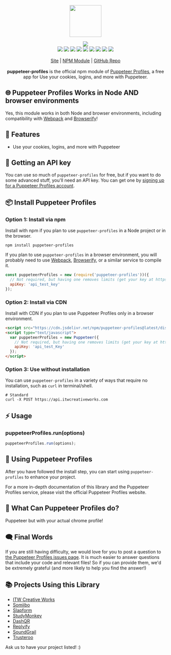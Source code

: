 <p align="center">
  <a href="https://itwcreativeworks.com">
    <img src="https://cdn.itwcreativeworks.com/assets/itw-creative-works/images/logo/itw-creative-works-brandmark-black-x.svg" width="100px">
  </a>
</p>

<p align="center">
  <img src="https://img.shields.io/github/package-json/v/itw-creative-works/puppeteer-profiles.svg">
  <br>
  <img src="https://img.shields.io/librariesio/release/npm/puppeteer-profiles.svg">
  <img src="https://img.shields.io/bundlephobia/min/puppeteer-profiles.svg">
  <img src="https://img.shields.io/codeclimate/maintainability-percentage/itw-creative-works/puppeteer-profiles.svg">
  <img src="https://img.shields.io/npm/dm/puppeteer-profiles.svg">
  <img src="https://img.shields.io/node/v/puppeteer-profiles.svg">
  <img src="https://img.shields.io/website/https/itwcreativeworks.com.svg">
  <img src="https://img.shields.io/github/license/itw-creative-works/puppeteer-profiles.svg">
  <img src="https://img.shields.io/github/contributors/itw-creative-works/puppeteer-profiles.svg">
  <img src="https://img.shields.io/github/last-commit/itw-creative-works/puppeteer-profiles.svg">
  <br>
  <br>
  <a href="https://itwcreativeworks.com">Site</a> | <a href="https://www.npmjs.com/package/puppeteer-profiles">NPM Module</a> | <a href="https://github.com/itw-creative-works/puppeteer-profiles">GitHub Repo</a>
  <br>
  <br>
  <strong>puppeteer-profiles</strong> is the official npm module of <a href="https://itwcreativeworks.com">Puppeteer Profiles</a>, a free app for Use your cookies, logins, and more with Puppeteer.
</p>

## 🌐 Puppeteer Profiles Works in Node AND browser environments
Yes, this module works in both Node and browser environments, including compatibility with [Webpack](https://www.npmjs.com/package/webpack) and [Browserify](https://www.npmjs.com/package/browserify)!

## 🦄 Features
* Use your cookies, logins, and more with Puppeteer

## 🔑 Getting an API key
You can use so much of `puppeteer-profiles` for free, but if you want to do some advanced stuff, you'll need an API key. You can get one by [signing up for a Puppeteer Profiles account](https://itwcreativeworks.com/signup).

## 📦 Install Puppeteer Profiles
### Option 1: Install via npm
Install with npm if you plan to use `puppeteer-profiles` in a Node project or in the browser.
```shell
npm install puppeteer-profiles
```
If you plan to use `puppeteer-profiles` in a browser environment, you will probably need to use [Webpack](https://www.npmjs.com/package/webpack), [Browserify](https://www.npmjs.com/package/browserify), or a similar service to compile it.

```js
const puppeteerProfiles = new (require('puppeteer-profiles'))({
  // Not required, but having one removes limits (get your key at https://itwcreativeworks.com).
  apiKey: 'api_test_key'
});
```

### Option 2: Install via CDN
Install with CDN if you plan to use Puppeteer Profiles only in a browser environment.
```html
<script src="https://cdn.jsdelivr.net/npm/puppeteer-profiles@latest/dist/index.min.js"></script>
<script type="text/javascript">
  var puppeteerProfiles = new Puppeteer({
    // Not required, but having one removes limits (get your key at https://itwcreativeworks.com).
    apiKey: 'api_test_Key'
  });
</script>
```

### Option 3: Use without installation
You can use `puppeteer-profiles` in a variety of ways that require no installation, such as `curl` in terminal/shell.

```shell
# Standard
curl -X POST https://api.itwcreativeworks.com
```

## ⚡️ Usage
### puppeteerProfiles.run(options)
```js
puppeteerProfiles.run(options);
```

## 📘 Using Puppeteer Profiles
After you have followed the install step, you can start using `puppeteer-profiles` to enhance your project.

For a more in-depth documentation of this library and the Puppeteer Profiles service, please visit the official Puppeteer Profiles website.

## 📝 What Can Puppeteer Profiles do?
Puppeteer but with your actual chrome profile!

## 🗨️ Final Words
If you are still having difficulty, we would love for you to post
a question to [the Puppeteer Profiles issues page](https://github.com/itw-creative-works/puppeteer-profiles/issues). It is much easier to answer questions that include your code and relevant files! So if you can provide them, we'd be extremely grateful (and more likely to help you find the answer!)

## 📚 Projects Using this Library
* [ITW Creative Works](https://itwcreativeworks.com)
* [Somiibo](https://somiibo.com)
* [Slapform](https://slapform.com)
* [StudyMonkey](https://studymonkey.ai)
* [DashQR](https://dashqr.com)
* [Replyify](https://replyify.app)
* [SoundGrail](https://soundgrail.com)
* [Trusteroo](https://trusteroo.com)

Ask us to have your project listed! :)
